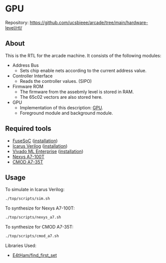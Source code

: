 
<!-- hardware-level/rtl/gpu-reduced/README.md -->

# GPU

Repository: <https://github.com/ucsbieee/arcade/tree/main/hardware-level/rtl/>

## About

This is the RTL for the arcade machine. It consists of the following modules:

* Address Bus
  * Sets chip enable nets according to the current address value.
* Controller Interface
  * Reads the controller values. (SIPO)
* Firmware ROM
  * The firmware from the assebmly level is stored in RAM.
  * The 65c02 vectors are also stored here.
* GPU
  * Implementation of this description: [GPU](https://arcade.ucsbieee.org/guides/gpu/).
  * Foreground module and background module.

## Required tools

* [FuseSoC](https://github.com/olofk/fusesoc) ([installation](https://fusesoc.readthedocs.io/en/stable/user/installation.html))
* [Icarus Verilog](http://iverilog.icarus.com/) ([installation](https://iverilog.fandom.com/wiki/Installation_Guide))
* [Vivado ML Enterprise](https://www.xilinx.com/products/design-tools/vivado.html) ([installation](https://www.xilinx.com/support/download.html))
* [Nexys A7-100T](https://store.digilentinc.com/nexys-a7-fpga-trainer-board-recommended-for-ece-curriculum/)
* [CMOD A7-35T](https://store.digilentinc.com/cmod-a7-breadboardable-artix-7-fpga-module/)

## Usage

To simulate in Icarus Verilog:

```bash
./top/scripts/sim.sh
```

To synthesize for Nexys A7-100T:

```bash
./top/scripts/nexys_a7.sh
```

To synthesize for CMOD A7-35T:

```bash
./top/scripts/cmod_a7.sh
```

Libraries Used:

* [E4tHam/find_first_set](https://github.com/E4tHam/find_first_set)
